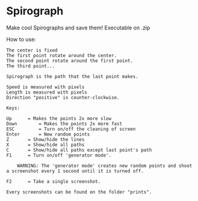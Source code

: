 # Spirograph

Make cool Spirographs and save them! 
Executable on .zip

How to use:

	The center is fixed
	The first point rotate around the center.
	The second point rotate around the first point.
	The third point...

	Spirograph is the path that the last point makes.

	Speed is measured with pixels
	Length is measured with pixels
	Direction "positive" is counter-clockwise.

	Keys:

	Up 		= Makes the points 2x more slow
	Down 		= Makes the points 2x more fast
	ESC 		= Turn on/off the cleaning of screen
	Enter		= New random points
	Z		= Show/hide the lines
	X		= Show/hide all paths
	C		= Show/hide all paths except last point's path
	F1		= Turn on/off 'generator mode'.
		 
		WARNING: The 'generator mode' creates new random points and shoot a screenshot every 1 second until it is turned off.
	
	F2		= Take a single screenshot.

	Every screenshots can be found on the folder "prints".
